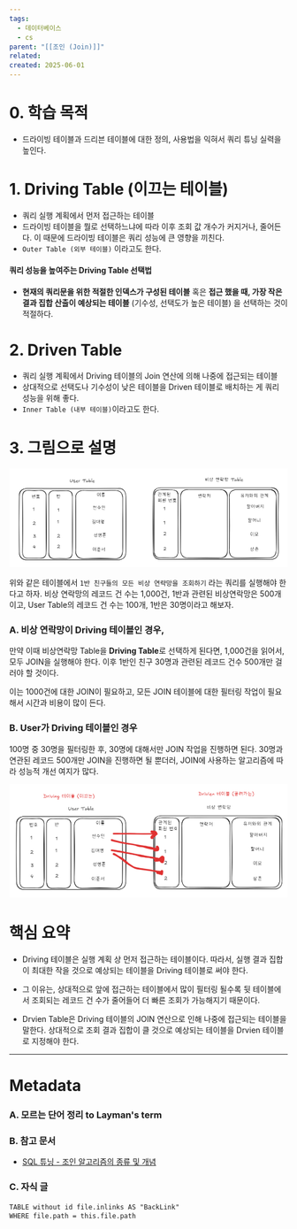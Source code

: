 ```yaml
---
tags:
  - 데이터베이스
  - cs
parent: "[[조인 (Join)]]"
related: 
created: 2025-06-01
---
```


# 0. 학습 목적

- 드라이빙 테이블과 드리븐 테이블에 대한 정의, 사용법을 익혀서 쿼리 튜닝 실력을 높인다.

# 1. Driving Table (이끄는 테이블) 

- 쿼리 실행 계획에서 먼저 접근하는 테이블 
- 드라이빙 테이블을 뭘로 선택하느냐에 따라 이후 조회 값 개수가 커지거나, 줄어든다. 
  이 때문에 드라이빙 테이블은 쿼리 성능에 큰 영향을 끼친다.
- `Outer Table (외부 테이블)` 이라고도 한다.

#### 쿼리 성능을 높여주는 Driving Table 선택법

- **현재의 쿼리문을 위한 적절한 인덱스가 구성된 테이블** 혹은 **접근 했을 때, 가장 작은 결과 집합 산출이 예상되는 테이블** (기수성, 선택도가 높은 테이블) 을 선택하는 것이 적절하다.

# 2. Driven Table

- 쿼리 실행 계획에서 Driving 테이블의 Join 연산에 의해 나중에 접근되는 테이블
- 상대적으로 선택도나 기수성이 낮은 테이블을 Driven 테이블로 배치하는 게 쿼리 성능을 위해 좋다.
- `Inner Table (내부 테이블)`이라고도 한다.


# 3. 그림으로 설명

![image.png](https://raw.githubusercontent.com/dalcheonroadhead/img-cloud/main/2025-05/20250601142726.png)

위와 같은 테이블에서 `1반 친구들의 모든 비상 연략망을 조회하기` 라는 쿼리를 실행해야 한다고 하자. 
비상 연락망의 레코드 건 수는 1,000건, 1반과 관련된 비상연락망은 500개이고,  User Table의 레코드 건 수는 100개, 1반은 30명이라고 해보자. 

### A. 비상 연락망이 Driving 테이블인 경우,

만약 이때 비상연락망 Table을 **Driving Table**로 선택하게 된다면, 1,000건을 읽어서, 모두 JOIN을 실행해야 한다. 이후 1반인 친구 30명과 관련된 레코드 건수 500개만 걸러야 할 것이다.

이는 1000건에 대한 JOIN이 필요하고, 모든 JOIN 테이블에 대한 필터링 작업이 필요해서 시간과 비용이 많이 든다.

### B. User가 Driving 테이블인 경우

100명 중 30명을 필터링한 후, 30명에 대해서만 JOIN 작업을 진행하면 된다. 
30명과 연관된 레코드 500개만 JOIN을 진행하면 될 뿐더러, JOIN에 사용하는 알고리즘에 따라 성능적 개선 여지가 많다. 

![image.png](https://raw.githubusercontent.com/dalcheonroadhead/img-cloud/main/2025-05/20250601142655.png)

# 핵심 요약

- Driving 테이블은 실행 계획 상 먼저 접근하는 테이블이다. 따라서, 실행 결과 집합이 최대한 작을 것으로 예상되는 테이블을 Driving 테이블로 써야 한다.
- 그 이유는, 상대적으로 앞에 접근하는 테이블에서 많이 필터링 될수록 뒷 테이블에서 조회되는 레코드 건 수가 줄어들어 더 빠른 조회가 가능해지기 때문이다.
  
- Drvien Table은 Driving 테이블의 JOIN 연산으로 인해 나중에 접근되는 테이블을 말한다.
  상대적으로 조회 결과 집합이 클 것으로 예상되는 테이블을 Drvien 테이블로 지정해야 한다.

---

# Metadata

### A. 모르는 단어 정리 to Layman's term

###  B. 참고 문서

- [SQL 튜닝 - 조인 알고리즘의 종류 및 개념 ](https://velog.io/@aelle/SQL-Tuning-%EC%A1%B0%EC%9D%B8-%EC%95%8C%EA%B3%A0%EB%A6%AC%EC%A6%98-%EC%A2%85%EB%A5%98-%EB%B0%8F-%EA%B0%9C%EB%85%90)

### C. 자식 글

```dataview
TABLE without id file.inlinks AS "BackLink"
WHERE file.path = this.file.path
```
